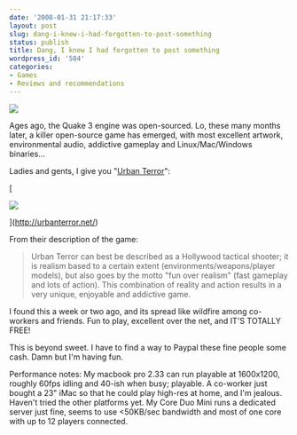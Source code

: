 ```yaml
---
date: '2008-01-31 21:17:33'
layout: post
slug: dang-i-knew-i-had-forgotten-to-post-something
status: publish
title: Dang, I knew I had forgotten to post something
wordpress_id: '584'
categories:
- Games
- Reviews and recommendations
---
```


![](http://www.phfactor.net/wp-pics/iourbanterrorlogo1.jpg)

Ages ago, the Quake 3 engine was open-sourced. Lo, these many months later, a killer open-source game has emerged, with most excellent artwork, environmental audio, addictive gameplay and Linux/Mac/Windows binaries...

Ladies and gents, I give you "[Urban Terror](http://urbanterror.net/)":

[


![](http://www.phfactor.net/wp-pics/ut-screenshot-wp.jpg)



](http://urbanterror.net/)

From their description of the game:


> Urban Terror can best be described as a Hollywood tactical shooter; it is realism based to a certain extent (environments/weapons/player models), but also goes by the motto "fun over realism" (fast gameplay and lots of action). This combination of reality and action results in a very unique, enjoyable and addictive game.


I found this a week or two ago, and its spread like wildfire among co-workers and friends. Fun to play, excellent over the net, and IT'S TOTALLY FREE!

This is beyond sweet. I have to find a way to Paypal these fine people some cash. Damn but I'm having fun.

Performance notes: My macbook pro 2.33 can run playable at 1600x1200, roughly 60fps idling and 40-ish when busy; playable. A co-worker just bought a 23" iMac so that he could play high-res at home, and I'm jealous. Haven't tried the other platforms yet. My Core Duo Mini runs a dedicated server just fine, seems to use <50KB/sec bandwidth and most of one core with up to 12 players connected.
